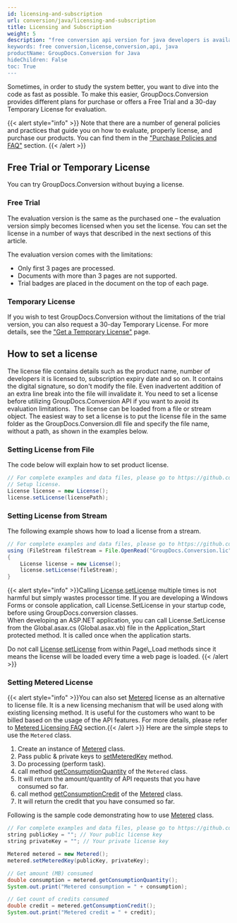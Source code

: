 ```yaml
---
id: licensing-and-subscription
url: conversion/java/licensing-and-subscription
title: Licensing and Subscription
weight: 5
description: "free conversion api version for java developers is available to evaluate the API which will be similar as licensed but with few limitations.
keywords: free conversion,license,conversion,api, java
productName: GroupDocs.Conversion for Java
hideChildren: False
toc: True
---
```


Sometimes, in order to study the system better, you want to dive into the code as fast as possible. To make this easier, GroupDocs.Conversion provides different plans for purchase or offers a Free Trial and a 30-day Temporary License for evaluation.

{{< alert style="info" >}}
Note that there are a number of general policies and practices that guide you on how to evaluate, properly license, and purchase our products. You can find them in the ["Purchase Policies and FAQ"](https://purchase.groupdocs.com/policies) section.
{{< /alert >}}

## Free Trial or Temporary License

You can try GroupDocs.Conversion without buying a license.

### Free Trial

The evaluation version is the same as the purchased one – the evaluation version simply becomes licensed when you set the license. You can set the license in a number of ways that described in the next sections of this article.

The evaluation version comes with the limitations:

* Only first 3 pages are processed.
* Documents with more than 3 pages are not supported.
* Trial badges are placed in the document on the top of each page.
  
### Temporary License

If you wish to test GroupDocs.Conversion without the limitations of the trial version, you can also request a 30-day Temporary License. For more details, see the ["Get a Temporary License"](https://purchase.groupdocs.com/temporary-license) page.

## How to set a license

The license file contains details such as the product name, number of developers it is licensed to, subscription expiry date and so on. It contains the digital signature, so don't modify the file. Even inadvertent addition of an extra line break into the file will invalidate it. You need to set a license before utilizing GroupDocs.Conversion API if you want to avoid its evaluation limitations. 
The license can be loaded from a file or stream object. The easiest way to set a license is to put the license file in the same folder as the GroupDocs.Conversion.dll file and specify the file name, without a path, as shown in the examples below.

### Setting License from File

The code below will explain how to set product license.

```java
// For complete examples and data files, please go to https://github.com/groupdocs-conversion/GroupDocs.Conversion-for-Java
// Setup license.
License license = new License();
license.setLicense(licensePath);
```

### Setting License from Stream

The following example shows how to load a license from a stream.

```java
// For complete examples and data files, please go to https://github.com/groupdocs-conversion/GroupDocs.Conversion-for-Java
using (FileStream fileStream = File.OpenRead("GroupDocs.Conversion.lic"))
{
    License license = new License();
    license.setLicense(fileStream);
}
```

{{< alert style="info" >}}Calling [License](https://apireference.groupdocs.com/conversion/java/com.groupdocs.conversion.licensing/License).[setLicense](https://apireference.groupdocs.com/conversion/java/com.groupdocs.conversion.licensing/License#setLicense(java.lang.String)) multiple times is not harmful but simply wastes processor time. If you are developing a Windows Forms or console application, call License.SetLicense in your startup code, before using GroupDocs.conversion classes.  
When developing an ASP.NET application, you can call License.SetLicense from the Global.asax.cs (Global.asax.vb) file in the Application\_Start protected method. It is called once when the application starts.  

Do not call [License](https://apireference.groupdocs.com/conversion/java/com.groupdocs.conversion.licensing/License).[setLicense](https://apireference.groupdocs.com/conversion/java/com.groupdocs.conversion.licensing/License#setLicense(java.lang.String)) from within Page\_Load methods since it means the license will be loaded every time a web page is loaded.
{{< /alert >}}

### Setting Metered License

{{< alert style="info" >}}You can also set [Metered](https://apireference.groupdocs.com/conversion/java/com.groupdocs.conversion.licensing/Metered) license as an alternative to license file. It is a new licensing mechanism that will be used along with existing licensing method. It is useful for the customers who want to be billed based on the usage of the API features. For more details, please refer to [Metered Licensing FAQ](https://purchase.groupdocs.com/faqs/licensing/metered) section.{{< /alert >}}
Here are the simple steps to use the `Metered` class.

1. Create an instance of [Metered](https://apireference.groupdocs.com/conversion/java/com.groupdocs.conversion.licensing/Metered) class.
2. Pass public & private keys to [setMeteredKey](https://apireference.groupdocs.com/conversion/java/com.groupdocs.conversion.licensing/Metered#setMeteredKey(java.lang.String,%20java.lang.String)) method.
3. Do processing (perform task).
4. call method [getConsumptionQuantity](https://apireference.groupdocs.com/conversion/java/com.groupdocs.conversion.licensing/Metered#getConsumptionQuantity()) of the `Metered` class.
5. It will return the amount/quantity of API requests that you have consumed so far.
6. call method [getConsumptionCredit](https://apireference.groupdocs.com/conversion/java/com.groupdocs.conversion.licensing/Metered#getConsumptionCredit()) of the [Metered](https://apireference.groupdocs.com/conversion/java/com.groupdocs.conversion.licensing/Metered) class.
7. It will return the credit that you have consumed so far.

Following is the sample code demonstrating how to use [Metered](https://apireference.groupdocs.com/conversion/java/com.groupdocs.conversion.licensing/Metered) class.

```java
// For complete examples and data files, please go to https://github.com/groupdocs-conversion/GroupDocs.Conversion-for-Java
string publicKey = ""; // Your public license key
string privateKey = ""; // Your private license key

Metered metered = new Metered();
metered.setMeteredKey(publicKey, privateKey);

// Get amount (MB) consumed
double consumption = metered.getConsumptionQuantity();
System.out.print("Metered consumption = " + consumption);

// Get count of credits consumed
double credit = metered.getConsumptionCredit();
System.out.print("Metered credit = " + credit);
```
